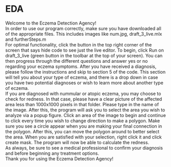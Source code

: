 # EDA
Welcome to the Eczema Detection Agency! 
<br />
In order to use our program correctly, make sure you have downloaded all of the appropriate files. This includes images like num.jpg, draft_3_live.mlx and furtherSteps.m  
For optimal functionality, click the button in the top right corner of the screen that says hide code to see just the live editor. To begin, click Run on draft_3_live (green button in the toolbar at the top of your screen). You can then progress through the different questions and answer yes or no regarding your eczema symptoms. After you have received a diagnosis, please follow the instructions and skip to section 5 of the code. This section will tell you about your type of eczema, and there is a drop down in case you have two potential diagnoses or wish to learn more about another type of eczema. 
<br />
If you are diagnosed with nummular or atopic eczema, you may choose to check for redness. In that case, please have a clear picture of the affected area less than 1000x1000 pixels in that folder. Please type in the name of the image. After this, the program will ask you to select the area you wish to analyze via a popup figure. Click an area of the image to begin and continue to click every time you wish to change direction to make a polygon. Make sure you see a circle appear when you are making your final connection in the polygon. After this, you can move the polygon around to better select the area. When you are satisfied with your selection, right click it and click create mask. The program will now be able to calculate the redness. 
<br />
As always, be sure to see a medical professional to confirm your diagnosis and before beginning any treatment options. 
<br />
Thank you for using the Eczema Detection Agency!
